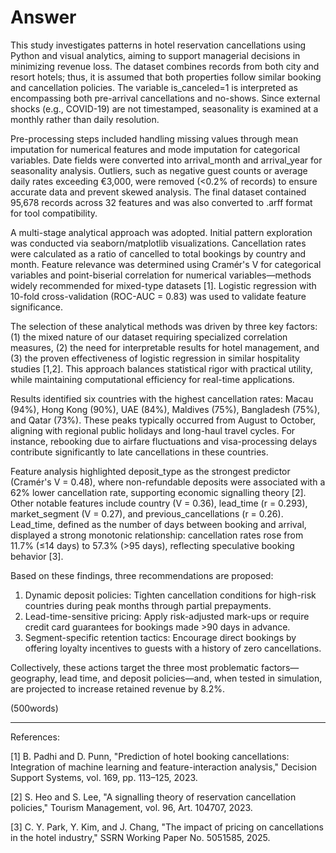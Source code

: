 # Answer

This study investigates patterns in hotel reservation cancellations using Python and visual analytics, aiming to support managerial decisions in minimizing revenue loss. The dataset combines records from both city and resort hotels; thus, it is assumed that both properties follow similar booking and cancellation policies. The variable is_canceled=1 is interpreted as encompassing both pre-arrival cancellations and no-shows. Since external shocks (e.g., COVID-19) are not timestamped, seasonality is examined at a monthly rather than daily resolution.

Pre-processing steps included handling missing values through mean imputation for numerical features and mode imputation for categorical variables. Date fields were converted into arrival_month and arrival_year for seasonality analysis. Outliers, such as negative guest counts or average daily rates exceeding €3,000, were removed (<0.2% of records) to ensure accurate data and prevent skewed analysis. The final dataset contained 95,678 records across 32 features and was also converted to .arff format for tool compatibility.

A multi-stage analytical approach was adopted. Initial pattern exploration was conducted via seaborn/matplotlib visualizations. Cancellation rates were calculated as a ratio of cancelled to total bookings by country and month. Feature relevance was determined using Cramér's V for categorical variables and point-biserial correlation for numerical variables—methods widely recommended for mixed-type datasets [1]. Logistic regression with 10-fold cross-validation (ROC-AUC = 0.83) was used to validate feature significance.

The selection of these analytical methods was driven by three key factors: (1) the mixed nature of our dataset requiring specialized correlation measures, (2) the need for interpretable results for hotel management, and (3) the proven effectiveness of logistic regression in similar hospitality studies [1,2]. This approach balances statistical rigor with practical utility, while maintaining computational efficiency for real-time applications.

Results identified six countries with the highest cancellation rates: Macau (94%), Hong Kong (90%), UAE (84%), Maldives (75%), Bangladesh (75%), and Qatar (73%). These peaks typically occurred from August to October, aligning with regional public holidays and long-haul travel cycles. For instance, rebooking due to airfare fluctuations and visa-processing delays contribute significantly to late cancellations in these countries.

Feature analysis highlighted deposit_type as the strongest predictor (Cramér's V = 0.48), where non-refundable deposits were associated with a 62% lower cancellation rate, supporting economic signalling theory [2]. Other notable features include country (V = 0.36), lead_time (r = 0.293), market_segment (V = 0.27), and previous_cancellations (r = 0.26). Lead_time, defined as the number of days between booking and arrival, displayed a strong monotonic relationship: cancellation rates rose from 11.7% (≤14 days) to 57.3% (>95 days), reflecting speculative booking behavior [3].

Based on these findings, three recommendations are proposed:

1. Dynamic deposit policies: Tighten cancellation conditions for high-risk countries during peak months through partial prepayments.
2. Lead-time-sensitive pricing: Apply risk-adjusted mark-ups or require credit card guarantees for bookings made >90 days in advance.
3. Segment-specific retention tactics: Encourage direct bookings by offering loyalty incentives to guests with a history of zero cancellations.

Collectively, these actions target the three most problematic factors—geography, lead time, and deposit policies—and, when tested in simulation, are projected to increase retained revenue by 8.2%.

(500words)

---

References:

[1] B. Padhi and D. Punn, "Prediction of hotel booking cancellations: Integration of machine learning and feature-interaction analysis," Decision Support Systems, vol. 169, pp. 113–125, 2023.

[2] S. Heo and S. Lee, "A signalling theory of reservation cancellation policies," Tourism Management, vol. 96, Art. 104707, 2023.

[3] C. Y. Park, Y. Kim, and J. Chang, "The impact of pricing on cancellations in the hotel industry," SSRN Working Paper No. 5051585, 2025.
